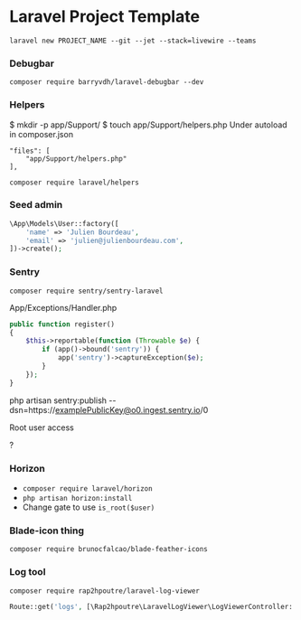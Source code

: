 # Laravel Project Template

```
laravel new PROJECT_NAME --git --jet --stack=livewire --teams
```

### Debugbar
```
composer require barryvdh/laravel-debugbar --dev
```

### Helpers
$ mkdir -p app/Support/
$ touch app/Support/helpers.php
Under autoload in composer.json
```
"files": [
	"app/Support/helpers.php"
],
```

```
composer require laravel/helpers
```


### Seed admin

```php
\App\Models\User::factory([
    'name' => 'Julien Bourdeau',
    'email' => 'julien@julienbourdeau.com',
])->create();
```

### Sentry

`composer require sentry/sentry-laravel`

App/Exceptions/Handler.php
```php
public function register()
{
    $this->reportable(function (Throwable $e) {
        if (app()->bound('sentry')) {
            app('sentry')->captureException($e);
        }
    });
}
```
php artisan sentry:publish --dsn=https://examplePublicKey@o0.ingest.sentry.io/0


Root user access

?


### Horizon
* `composer require laravel/horizon`
* `php artisan horizon:install`
* Change gate to use `is_root($user)`


### Blade-icon thing
`composer require brunocfalcao/blade-feather-icons`


### Log tool
`composer require rap2hpoutre/laravel-log-viewer`
```php
Route::get('logs', [\Rap2hpoutre\LaravelLogViewer\LogViewerController::class, 'index']);
```
